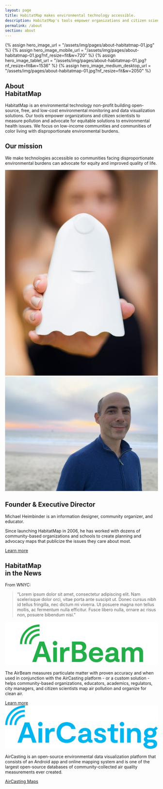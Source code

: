 ```yaml
---
layout: page
title: HabitatMap makes environmental technology accessible.
description: HabitatMap's tools empower organizations and citizen scientists to measure pollution and advocate for equity and improved quality of life.
permalink: /about
section: about
---
```


{% assign hero_image_url = "/assets/img/pages/about-habitatmap-01.jpg" %}
{% assign hero_image_mobile_url = "/assets/img/pages/about-habitatmap-01.jpg?nf_resize=fit&w=720" %}
{% assign hero_image_tablet_url = "/assets/img/pages/about-habitatmap-01.jpg?nf_resize=fit&w=1536" %}
{% assign hero_image_medium_desktop_url = "/assets/img/pages/about-habitatmap-01.jpg?nf_resize=fit&w=2050" %}

<style scoped>
  .img-full-width {
    background-image: url("{{ hero_image_url }}");
  }

  @media screen and (max-width: 1366px) {
    .img-full-width {
      background-image: url("{{ hero_image_medium_desktop_url }}");
    }
  }

  @media screen and (max-width: 1024px) {
    .img-full-width {
      background-image: url("{{ hero_image_tablet_url }}");
    }
  }

  @media screen and (max-width: 480px) {
    .img-full-width {
      background-image: url("{{ hero_image_mobile_url }}");
    }
  }

</style>

<section class="panel panel--about-intro u--bg-teal">
  <div class="split--50 split--padding-right">
    <h1 class="heading heading--large">
      About
      <br />
      HabitatMap
    </h1>
  </div>

  <div class="split--50 split--padding-left">
    <p class="heading heading--small">
      HabitatMap is an environmental technology non-profit building open-source, free, and low-cost environmental monitoring and data visualization solutions. Our tools empower organizations and citizen scientists to measure pollution and advocate for equitable solutions to environmental health issues. We focus on low-income communities and communities of color living with disproportionate environmental burdens.
    </p>
  </div>
</section>

<section class="img-full-width"></section>

<section class="arc-background arc-background--left-teal-light arc-background--left-center u--vertical-padding">
  <div class="panel">
    <div class="split--60 split--padding-right">
      <h2 class="heading heading--capitilized">Our mission</h2>
      <p class="p--xlarge u--gray-text">
        We make technologies accessible so communities facing disproportionate environmental burdens can advocate for equity and improved quality&nbsp;of life.
      </p>
    </div>
    <div class="split--40 split--padding-left u--align-right">
      <img
        class="img img--alternate-small img--fade-in"
        src="/assets/img/pages/about-habitatmap/airbeam.jpg"
        alt="Airbeam"
      />
    </div>
  </div>

  <div class="panel">
    <div class="split--60 split--padding-right split--order-secondary">
      <img
        class="img img--alternate-medium img--fade-in"
        src="/assets/img/pages/about-habitatmap/MichaelHeimbinder.jpeg"
        alt="Airbeam"
      />
    </div>
    <div class="split--40 split--padding-left">
      <h2 class="heading heading--capitilized">Founder & Executive Director</h2>
      <p class="p--body heading heading--small">
        Michael Heimbinder is an information designer, community organizer, and educator.
      </p>
      <p class="p--body">
        Since launching HabitatMap in 2006, he has worked with dozens of community-based organizations and schools to create planning and advocacy maps that publicize the issues they care about most.
      </p>
      <a href="#" class="button">Learn more</a>
    </div>
  </div>
</section>

<section class="panel panel--quote u--bg-cyan arc-background arc-background--right-opacity-15 arc-background--right-bottom-quote">
  <div class="split--40">
    <h2 class="heading heading--medium">
      HabitatMap
      <br />
      in the News
    </h2>
  </div>
  <div class="split--60 quote">
    <p class="heading u--capitalized quote__heading">From WNYC:</p>
    <blockquote class="quote__body">
      “Lorem ipsum dolor sit amet, consectetur adipiscing elit. Nam scelerisque dolor orci, vitae porta ante suscipit ut. Donec cursus nibh id tellus fringilla, nec dictum mi viverra. Ut posuere magna non tellus mollis, ac fermentum nulla efficitur. Fusce libero nulla, ornare ac risus non, posuere bibendum nisi.”
    </blockquote>
  </div>
</section>

<section class="panel panel--big-padding">
  <div class="split--50 split--padding-right">
    <img class="logo logo--body" alt="Airbeam" src="/assets/img/svg/Airbeam-Logo-Body.svg" />
    <p class="p--body">
      The AirBeam measures particulate matter with proven accuracy and when used in conjunction with the AirCasting platform - or a custom solution - helps community-based organizations, educators, academics, regulators, city managers, and citizen scientists map air pollution and organize for clean air.
    </p>
    <a href="/airbeam" class="button button--hm">Learn more</a>

  </div>
  <div class="split--50 split--padding-left">
    <img class="logo logo--body" alt="AirCasting" src="/assets/img/svg/AirCasting-Logo-Body.svg" />
    <p class="p--body">
      AirCasting is an open-source environmental data visualization platform that consists of an Android app and online mapping system and is one of the largest open-source databases of community-collected air quality measurements ever created.
    </p>
    <a href="http://aircasting.habitatmap.org/mobile_map" class="button button--ac">AirCasting Maps</a>
  </div>
</section>
